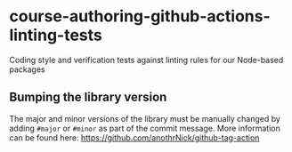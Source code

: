 # course-authoring-github-actions-linting-tests

Coding style and verification tests against linting rules for our Node-based packages

## Bumping the library version

The major and minor versions of the library must be manually changed by adding `#major` or `#minor` as part of the commit message. More information can be found here: https://github.com/anothrNick/github-tag-action